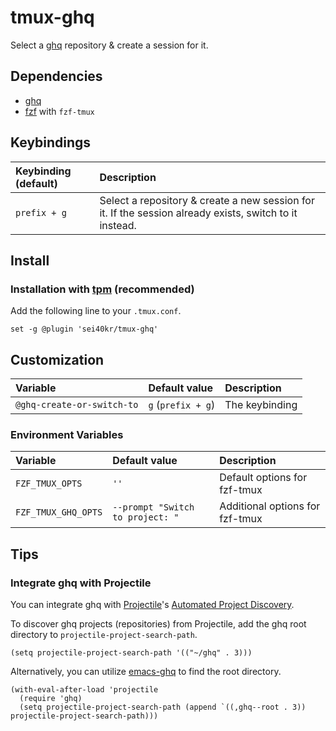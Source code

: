 # tmux-ghq

Select a [ghq](https://github.com/x-motemen/ghq) repository & create a session for it.

## Dependencies

- [ghq](https://github.com/x-motemen/ghq)
- [fzf](https://github.com/junegunn/fzf) with `fzf-tmux`

## Keybindings

| Keybinding (default) | Description                                                                                             |
|:---------------------|:--------------------------------------------------------------------------------------------------------|
| `prefix + g`         | Select a repository & create a new session for it. If the session already exists, switch to it instead. |

## Install

### Installation with [tpm](https://github.com/tmux-plugins/tpm) (recommended)

Add the following line to your `.tmux.conf`.

```tmux
set -g @plugin 'sei40kr/tmux-ghq'
```

## Customization

| Variable                   | Default value      | Description    |
|:---------------------------|:-------------------|:---------------|
| `@ghq-create-or-switch-to` | `g` (`prefix + g`) | The keybinding |

### Environment Variables

| Variable            | Default value                    | Description                     |
|:--------------------|:---------------------------------|:--------------------------------|
| `FZF_TMUX_OPTS`     | `''`                             | Default options for fzf-tmux    |
| `FZF_TMUX_GHQ_OPTS` | `--prompt "Switch to project: "` | Additional options for fzf-tmux |

## Tips

### Integrate ghq with Projectile

You can integrate ghq with
[Projectile](https://docs.projectile.mx/projectile/index.html)'s
[Automated Project Discovery](https://docs.projectile.mx/projectile/usage.html#automated-project-discovery).

To discover ghq projects (repositories) from Projectile, add the ghq root
directory to `projectile-project-search-path`.

```emacs-lisp
(setq projectile-project-search-path '(("~/ghq" . 3)))
```

Alternatively, you can utilize [emacs-ghq](https://github.com/rcoedo/emacs-ghq)
to find the root directory.

```emacs-lisp
(with-eval-after-load 'projectile
  (require 'ghq)
  (setq projectile-project-search-path (append `((,ghq--root . 3)) projectile-project-search-path)))
```
